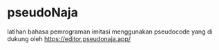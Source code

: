# pseudoNaja
latihan bahasa pemrograman imitasi menggunakan pseudocode yang di dukung oleh https://editor.pseudonaja.app/
